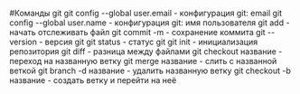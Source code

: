 #Команды git
git config --global user.email   - конфигурация git: email
git config --global user.name    - конфигурация git: имя пользователя
git add - начать отслеживать файл
git commit -m    - сохранение коммита
git --version   - версия git
git status  - статус git
git init  - инициализация репозитория
git diff - разница между файлами
git checkout название - переход на названную ветку
git merge название - слить с названной веткой
git branch -d название - удалить названную ветку
git checkout -b название - создать ветку и перейти на неё